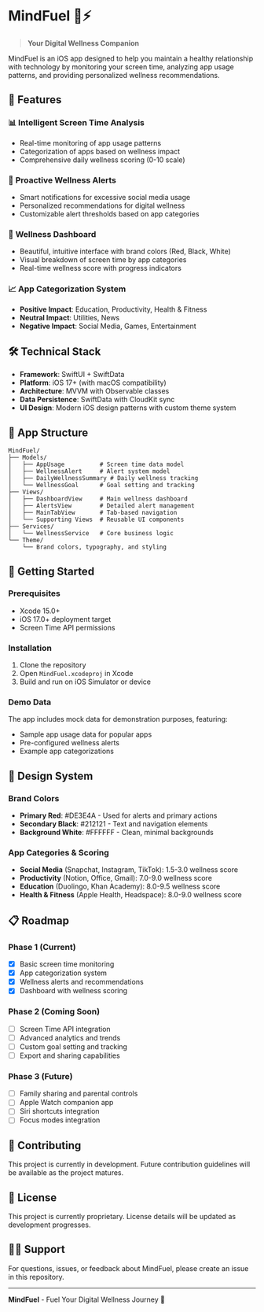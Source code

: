 # MindFuel 🧠⚡

> **Your Digital Wellness Companion**

MindFuel is an iOS app designed to help you maintain a healthy relationship with technology by monitoring your screen time, analyzing app usage patterns, and providing personalized wellness recommendations.

## 🌟 Features

### 📊 **Intelligent Screen Time Analysis**
- Real-time monitoring of app usage patterns
- Categorization of apps based on wellness impact
- Comprehensive daily wellness scoring (0-10 scale)

### 🚨 **Proactive Wellness Alerts**
- Smart notifications for excessive social media usage
- Personalized recommendations for digital wellness
- Customizable alert thresholds based on app categories

### 🎯 **Wellness Dashboard**
- Beautiful, intuitive interface with brand colors (Red, Black, White)
- Visual breakdown of screen time by app categories
- Real-time wellness score with progress indicators

### 📈 **App Categorization System**
- **Positive Impact**: Education, Productivity, Health & Fitness
- **Neutral Impact**: Utilities, News
- **Negative Impact**: Social Media, Games, Entertainment

## 🛠 Technical Stack

- **Framework**: SwiftUI + SwiftData
- **Platform**: iOS 17+ (with macOS compatibility)
- **Architecture**: MVVM with Observable classes
- **Data Persistence**: SwiftData with CloudKit sync
- **UI Design**: Modern iOS design patterns with custom theme system

## 📱 App Structure

```
MindFuel/
├── Models/
│   ├── AppUsage          # Screen time data model
│   ├── WellnessAlert     # Alert system model
│   ├── DailyWellnessSummary # Daily wellness tracking
│   └── WellnessGoal      # Goal setting and tracking
├── Views/
│   ├── DashboardView     # Main wellness dashboard
│   ├── AlertsView        # Detailed alert management
│   ├── MainTabView       # Tab-based navigation
│   └── Supporting Views  # Reusable UI components
├── Services/
│   └── WellnessService   # Core business logic
└── Theme/
    └── Brand colors, typography, and styling
```

## 🚀 Getting Started

### Prerequisites
- Xcode 15.0+
- iOS 17.0+ deployment target
- Screen Time API permissions

### Installation
1. Clone the repository
2. Open `MindFuel.xcodeproj` in Xcode
3. Build and run on iOS Simulator or device

### Demo Data
The app includes mock data for demonstration purposes, featuring:
- Sample app usage data for popular apps
- Pre-configured wellness alerts
- Example app categorizations

## 🎨 Design System

### Brand Colors
- **Primary Red**: #DE3E4A - Used for alerts and primary actions
- **Secondary Black**: #212121 - Text and navigation elements
- **Background White**: #FFFFFF - Clean, minimal backgrounds

### App Categories & Scoring
- **Social Media** (Snapchat, Instagram, TikTok): 1.5-3.0 wellness score
- **Productivity** (Notion, Office, Gmail): 7.0-9.0 wellness score
- **Education** (Duolingo, Khan Academy): 8.0-9.5 wellness score
- **Health & Fitness** (Apple Health, Headspace): 8.0-9.0 wellness score

## 📋 Roadmap

### Phase 1 (Current)
- [x] Basic screen time monitoring
- [x] App categorization system
- [x] Wellness alerts and recommendations
- [x] Dashboard with wellness scoring

### Phase 2 (Coming Soon)
- [ ] Screen Time API integration
- [ ] Advanced analytics and trends
- [ ] Custom goal setting and tracking
- [ ] Export and sharing capabilities

### Phase 3 (Future)
- [ ] Family sharing and parental controls
- [ ] Apple Watch companion app
- [ ] Siri shortcuts integration
- [ ] Focus modes integration

## 🤝 Contributing

This project is currently in development. Future contribution guidelines will be available as the project matures.

## 📄 License

This project is currently proprietary. License details will be updated as development progresses.

## 🙋‍♂️ Support

For questions, issues, or feedback about MindFuel, please create an issue in this repository.

---

**MindFuel** - Fuel Your Digital Wellness Journey 🚀
